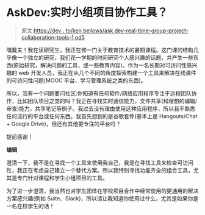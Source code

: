 # AskDev:实时小组项目协作工具？

> 原文:[https://dev . to/ken bellows/ask dev-real-time-group-project-collaboration-tools-1 od5](https://dev.to/kenbellows/askdev-real-time-group-project-collaboration-tools-1od5)

嘿戴夫！我在读研究生，我正在修一门关于教育技术的暑期课程。这门课的结构几乎像一个独立的研究，我们花一学期的时间研究个人感兴趣的话题，并产生一些东西(原始研究，解决问题的工具，或一些教育内容)。作为一名长期对可访问性感兴趣的 web 开发人员，我正在从几个不同的角度探索构建一个工具来解决在线课件的可访问性问题(MOOC 平台、学习管理系统之类的东西)。

所以，我有一个问题要问社区:你知道有任何软件/网络应用程序专注于远程团队协作，比如团队项目之类的吗？我正在寻找实时通信能力，文件共享(和理想的编辑/审查)能力，共享笔记等例子。我过去没有理由使用这种应用程序，所以我不熟悉任何流行的平台或任何东西。我首先想到的是谷歌套件(基本上是 Hangouts/Chat + Google Drive)，但还有其他更专注的平台吗？

提前感谢！

**编辑**

澄清一下，我不是在寻找一个工具来使用我自己，我是在寻找工具来检查可访问性，我正在考虑自己建立一个替代方案。所以我特别寻找功能齐全的组合工具，尤其是专门针对课程和学生小组项目的工具。

为了进一步澄清，我当然也对学生团体在学校项目合作中经常使用的更通用的解决方案感兴趣(例如 Suite、Slack)，所以请让我知道你使用过什么，尤其是如果你是一名在校学生的话！